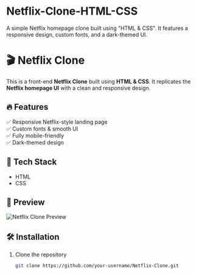 # Netflix-Clone-HTML-CSS
A simple Netflix homepage clone built using "HTML &amp; CSS". It features a responsive design, custom fonts, and a dark-themed UI. 
# 🎬 Netflix Clone  

This is a front-end **Netflix Clone** built using **HTML & CSS**. It replicates the **Netflix homepage UI** with a clean and responsive design.  

## 🔥 Features  
✅ Responsive Netflix-style landing page  
✅ Custom fonts & smooth UI  
✅ Fully mobile-friendly  
✅ Dark-themed design  

## 🚀 Tech Stack  
- HTML  
- CSS  

## 📸 Preview  
![Netflix Clone Preview](assets/images/screenshot.png)  

## 🛠️ Installation  
1. Clone the repository  
   ```bash
   git clone https://github.com/your-username/Netflix-Clone.git
